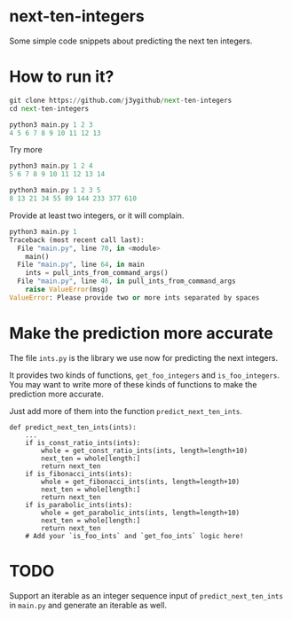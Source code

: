 # next-ten-integers
Some simple code snippets about predicting the next ten integers.

# How to run it?

```python
git clone https://github.com/j3ygithub/next-ten-integers
cd next-ten-integers

python3 main.py 1 2 3
4 5 6 7 8 9 10 11 12 13
```

Try more
```python
python3 main.py 1 2 4
5 6 7 8 9 10 11 12 13 14

python3 main.py 1 2 3 5
8 13 21 34 55 89 144 233 377 610
```

Provide at least two integers, or it will complain.

```python
python3 main.py 1    
Traceback (most recent call last):
  File "main.py", line 70, in <module>
    main()
  File "main.py", line 64, in main
    ints = pull_ints_from_command_args()
  File "main.py", line 46, in pull_ints_from_command_args
    raise ValueError(msg)
ValueError: Please provide two or more ints separated by spaces
```

# Make the prediction more accurate

The file `ints.py` is the library we use now for predicting the next integers.

It provides two kinds of functions, `get_foo_integers` and `is_foo_integers`. You may want to write more of these kinds of functions to make the prediction more accurate.

Just add more of them into the function `predict_next_ten_ints`.
```
def predict_next_ten_ints(ints):
    ...
    if is_const_ratio_ints(ints):
        whole = get_const_ratio_ints(ints, length=length+10)
        next_ten = whole[length:]
        return next_ten
    if is_fibonacci_ints(ints):
        whole = get_fibonacci_ints(ints, length=length+10)
        next_ten = whole[length:]
        return next_ten
    if is_parabolic_ints(ints):
        whole = get_parabolic_ints(ints, length=length+10)
        next_ten = whole[length:]
        return next_ten
    # Add your `is_foo_ints` and `get_foo_ints` logic here!
```

# TODO

Support an iterable as an integer sequence input of `predict_next_ten_ints` in `main.py` and generate an iterable as well.
